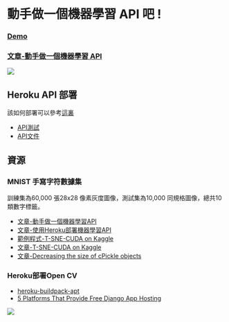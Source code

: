 # 動手做一個機器學習 API 吧 !
### [Demo](https://andy6804tw.github.io/digit-recognizer-project/)
### [文章-動手做一個機器學習 API](https://medium.com/@andy6804tw/%E5%8B%95%E6%89%8B%E5%81%9A%E4%B8%80%E5%80%8B%E6%A9%9F%E5%99%A8%E5%AD%B8%E7%BF%92-api-97790e304c23)

![](screenshot/demo.gif)

## Heroku API 部署
該如何部署可以參考[這裏](https://github.com/1010code/heroku-flask-api-example)

- [API測試](https://digit-recognizer-project.herokuapp.com/mnist)
- [API文件](https://andy6804tw.github.io/digit-recognizer-project/document/API.html)

## 資源
### MNIST 手寫字符數據集
訓練集為60,000 張28x28 像素灰度圖像，測試集為10,000 同規格圖像，總共10類數字標籤。

- [文章-動手做一個機器學習API](https://medium.com/@andy6804tw/%E5%8B%95%E6%89%8B%E5%81%9A%E4%B8%80%E5%80%8B%E6%A9%9F%E5%99%A8%E5%AD%B8%E7%BF%92-api-97790e304c23)
- [文章-使用Heroku部署機器學習API](https://medium.com/@andy6804tw/%E4%BD%BF%E7%94%A8heroku%E9%83%A8%E7%BD%B2%E6%A9%9F%E5%99%A8%E5%AD%B8%E7%BF%92api-eca61ea711f1)
- [範例程式-T-SNE-CUDA on Kaggle](https://www.kaggle.com/andy6804tw/digit-recognizer-using-t-sne-xgboost-1-1-gpu)
- [文章-T-SNE-CUDA on Kaggle](https://medium.com/analytics-vidhya/super-fast-tsne-cuda-on-kaggle-b66dcdc4a5a4)
- [文章-Decreasing the size of cPickle objects](https://stackoverflow.com/questions/18474791/decreasing-the-size-of-cpickle-objects)

### Heroku部署Open CV
- [heroku-buildpack-apt ](https://elements.heroku.com/buildpacks/heroku/heroku-buildpack-apt)
- [5 Platforms That Provide Free Django App Hosting](https://codecondo.com/5-platforms-provide-free-django-app-hosting/)

![](https://i.imgur.com/2E8S9jF.png)